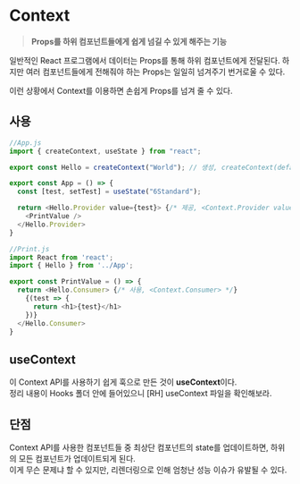# Context
  > **Props를 하위 컴포넌트들에게 쉽게 넘길 수 있게 해주는 기능**

  일반적인 React 프로그램에서 데이터는 Props를 통해 하위 컴포넌트에게 전달된다.
  하지만 여러 컴포넌트들에게 전해줘야 하는 Props는 일일히 넘겨주기 번거로울 수 있다.

  이런 상황에서 Context를 이용하면 손쉽게 Props를 넘겨 줄 수 있다.

  ## 사용
  ```js
  //App.js
  import { createContext, useState } from "react";
  
  export const Hello = createContext("World"); // 생성, createContext(default)

  export const App = () => {
    const [test, setTest] = useState("6Standard");

    return <Hello.Provider value={test}> {/* 제공, <Context.Provider value> */}
      <PrintValue />
    </Hello.Provider>
  }
  ```
  
  ```js
  //Print.js
  import React from 'react';
  import { Hello } from '../App';

  export const PrintValue = () => {
    return <Hello.Consumer> {/* 사용, <Context.Consumer> */}
      {(test => {
        return <h1>{test}</h1>
      })}
    </Hello.Consumer>
  }
  ``` 

  ## useContext
  이 Context API를 사용하기 쉽게 훅으로 만든 것이 **useContext**이다.  
  정리 내용이 Hooks 폴더 안에 들어있으니 [RH] useContext 파일을 확인해보라.

  ## 단점
  Context API를 사용한 컴포넌트들 중 최상단 컴포넌트의 state를 업데이트하면, 하위의 모든 컴포넌트가 업데이트되게 된다.  
  이게 무슨 문제냐 할 수 있지만, 리렌더링으로 인해 엄청난 성능 이슈가 유발될 수 있다.